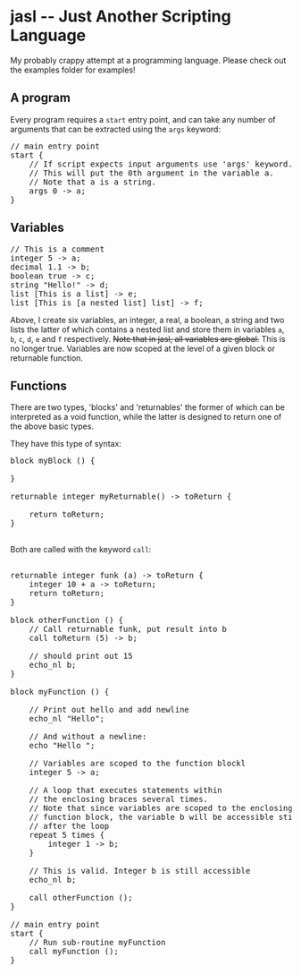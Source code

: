 # jasl -- Just Another Scripting Language

My probably crappy attempt at a programming language. Please check out the examples folder for examples!

A program
---------

Every program requires a `start` entry point, and can take any number of arguments that can be extracted using the `args` keyword:
<pre>
// main entry point
start {
    // If script expects input arguments use 'args' keyword. 
    // This will put the 0th argument in the variable a. 
    // Note that a is a string.
    args 0 -> a;
}
</pre>


Variables
---------

<pre>
// This is a comment
integer 5 -> a;
decimal 1.1 -> b;
boolean true -> c;
string "Hello!" -> d;
list [This is a list] -> e;
list [This is [a nested list] list] -> f;
</pre>

Above, I create six variables, an integer, a real, a boolean, a string and two lists the latter of which contains a nested list 
and store them in variables `a`, `b`, `c`, `d`, `e` and `f` respectively. ~~Note that in jasl, all variables are global.~~ This is no
longer true. Variables are now scoped at the level of a given block or returnable function. 

Functions
---------

There are two types, 'blocks' and 'returnables' the former of which can be interpreted as a void function, while the
latter is designed to return one of the above basic types.

They have this type of syntax:

<pre>
block myBlock () {

}

returnable integer myReturnable() -> toReturn {

    return toReturn;
}

</pre>

Both are called with the keyword `call`:

<pre>

returnable integer funk (a) -> toReturn {
    integer 10 + a -> toReturn;
    return toReturn;
}

block otherFunction () {
    // Call returnable funk, put result into b
    call toReturn (5) -> b;
    
    // should print out 15
    echo_nl b;
}

block myFunction () {

    // Print out hello and add newline
    echo_nl "Hello";
    
    // And without a newline:
    echo "Hello ";
    
    // Variables are scoped to the function blockl
    integer 5 -> a;

    // A loop that executes statements within
    // the enclosing braces several times.
    // Note that since variables are scoped to the enclosing
    // function block, the variable b will be accessible still
    // after the loop
    repeat 5 times {
        integer 1 -> b;
    }

    // This is valid. Integer b is still accessible
    echo_nl b;
    
    call otherFunction ();
}

// main entry point
start {
    // Run sub-routine myFunction
    call myFunction ();
}
</pre>
